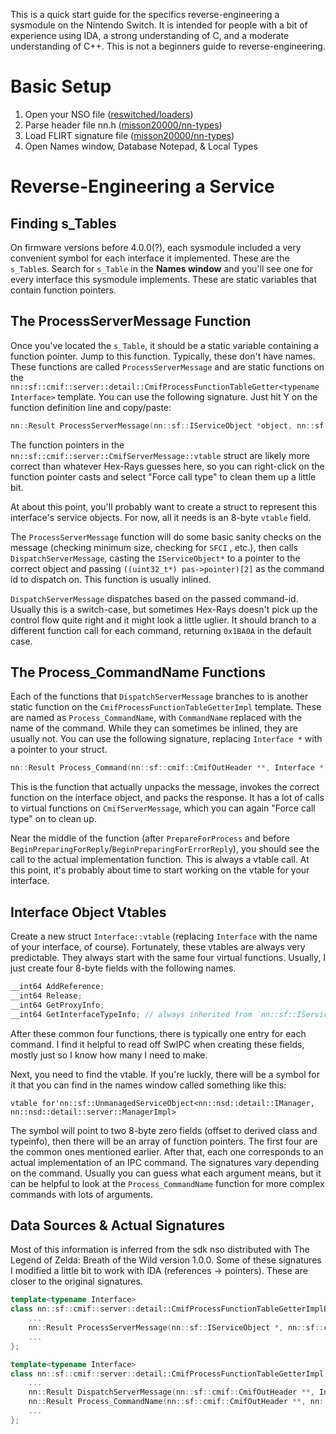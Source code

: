 This is a quick start guide for the specifics reverse-engineering a sysmodule on the Nintendo
Switch. It is intended for people with a bit of experience using IDA, a strong understanding
of C, and a moderate understanding of C++. This is not a beginners guide to reverse-engineering.

# Basic Setup
1. Open your NSO file ([reswitched/loaders](https://github.com/reswitched/loaders))
2. Parse header file nn.h ([misson20000/nn-types](https://github.com/misson20000/nn-types))
3. Load FLIRT signature file ([misson20000/nn-types](https://github.com/misson20000/nn-types))
4. Open Names window, Database Notepad, & Local Types

# Reverse-Engineering a Service

## Finding s_Tables

On firmware versions before 4.0.0(?), each sysmodule included a very convenient symbol for each interface it implemented.
These are the `s_Table`s. Search for `s_Table` in the **Names window** and you'll see one for every interface this sysmodule
implements. These are static variables that contain function pointers.

## The ProcessServerMessage Function

Once you've located the `s_Table`, it should be a static variable containing a function pointer. Jump to this function.
Typically, these don't have names. These functions are called `ProcessServerMessage` and are static functions on the
`nn::sf::cmif::server::detail::CmifProcessFunctionTableGetter<typename Interface>` template. You can use the following
signature. Just hit Y on the function definition line and copy/paste:

```cpp
nn::Result ProcessServerMessage(nn::sf::IServiceObject *object, nn::sf::cmif::server::CmifServerMessage *message, nn::sf::detail::PointerAndSize const *pas)
```

The function pointers in the `nn::sf::cmif::server::CmifServerMessage::vtable` struct are likely more correct than whatever
Hex-Rays guesses here, so you can right-click on the function pointer casts and select "Force call type" to clean them up
a little bit.

At about this point, you'll probably want to create a struct to represent this interface's service objects. For now,
all it needs is an 8-byte `vtable` field.

The `ProcessServerMessage` function will do some basic sanity checks on the message (checking minimum size, checking for `SFCI`
, etc.), then calls `DispatchServerMessage`, casting the `IServiceObject*` to a pointer to the correct object and passing
`((uint32_t*) pas->pointer)[2]` as the command id to dispatch on. This function is usually inlined.

`DispatchServerMessage` dispatches based on the passed command-id. Usually this is a switch-case, but sometimes Hex-Rays doesn't
pick up the control flow quite right and it might look a little uglier. It should branch to a different function call for each
command, returning `0x1BA0A` in the default case.

## The Process_CommandName Functions

Each of the functions that `DispatchServerMessage` branches to is another static function on the `CmifProcessFunctionTableGetterImpl`
template. These are named as `Process_CommandName`, with `CommandName` replaced with the name of the command. While they
can sometimes be inlined, they are usually not. You can use the following signature, replacing `Interface *` with a pointer to
your struct.

```cpp
nn::Result Process_Command(nn::sf::cmif::CmifOutHeader **, Interface *, nn::sf::cmif::server::CmifServerMessage *, nn::sf::detail::PointerAndSize *)
```

This is the function that actually unpacks the message, invokes the correct function on the interface object, and packs the response.
It has a lot of calls to virtual functions on `CmifServerMessage`, which you can again "Force call type" on to clean up.

Near the middle of the function (after `PrepareForProcess` and before `BeginPreparingForReply`/`BeginPreparingForErrorReply`), you
should see the call to the actual implementation function. This is always a vtable call. At this point, it's probably about time
to start working on the vtable for your interface.

## Interface Object Vtables

Create a new struct `Interface::vtable` (replacing `Interface` with the name of your interface, of course). Fortunately,
these vtables are always very predictable. They always start with the same four virtual functions. Usually, I just create four
8-byte fields with the following names.

```cpp
__int64 AddReference;
__int64 Release;
__int64 GetProxyInfo;
__int64 GetInterfaceTypeInfo; // always inherited from `nn::sf::IServiceObject`, which returns nullptr
```

After these common four functions, there is typically one entry for each command. I find it helpful to read off SwIPC when
creating these fields, mostly just so I know how many I need to make.

Next, you need to find the vtable. If you're luckly, there will be a symbol for it that you can find in the names window
called something like this:
```
vtable for'nn::sf::UnmanagedServiceObject<nn::nsd::detail::IManager, nn::nsd::detail::server::ManagerImpl>
```
The symbol will point to two 8-byte zero fields (offset to derived class and typeinfo), then there will be an array of
function pointers. The first four are the common ones mentioned earlier. After that, each one corresponds to an actual
implementation of an IPC command. The signatures vary depending on the command. Usually you can guess what each argument
means, but it can be helpful to look at the `Process_CommandName` function for more complex commands with lots of arguments.

## Data Sources & Actual Signatures
Most of this information is inferred from the sdk nso distributed with The Legend of Zelda: Breath of the Wild version 1.0.0.
Some of these signatures I modified a little bit to work with IDA (references -> pointers). These are closer to the original
signatures.

```cpp
template<typename Interface>
class nn::sf::cmif::server::detail::CmifProcessFunctionTableGetterImplBase {
    ...
    nn::Result ProcessServerMessage(nn::sf::IServiceObject *, nn::sf::cmif::server::CmifServerMessage *, nn::sf::detail::PointerAndSize const&)
    ...
};

template<typename Interface>
class nn::sf::cmif::server::detail::CmifProcessFunctionTableGetterImpl : CmifProcessFunctionTableGetterImplBase<Interface> {
    ...
    nn::Result DispatchServerMessage(nn::sf::cmif::CmifOutHeader **, Interface *, nn::sf::cmif::server::CmifServerMessage *, unsigned int, nn::sf::detail::PointerAndSize &&);
    nn::Result Process_CommandName(nn::sf::cmif::CmifOutHeader **, nn::nsd::detail::IManager*, nn::sf::cmif::server::CmifServerMessage *, nn::sf::detail::PointerAndSize &&);
    ...
};
```
